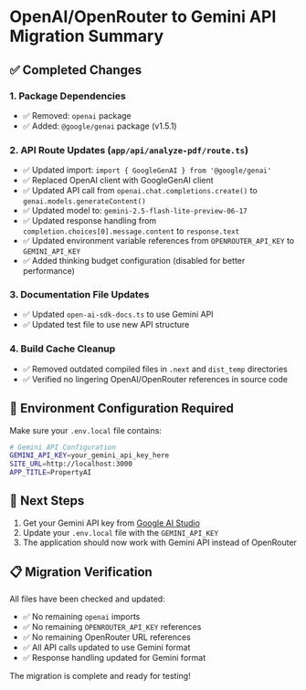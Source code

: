 # OpenAI/OpenRouter to Gemini API Migration Summary

## ✅ Completed Changes

### 1. Package Dependencies
- ✅ Removed: `openai` package
- ✅ Added: `@google/genai` package (v1.5.1)

### 2. API Route Updates (`app/api/analyze-pdf/route.ts`)
- ✅ Updated import: `import { GoogleGenAI } from '@google/genai'`
- ✅ Replaced OpenAI client with GoogleGenAI client
- ✅ Updated API call from `openai.chat.completions.create()` to `genai.models.generateContent()`
- ✅ Updated model to: `gemini-2.5-flash-lite-preview-06-17`
- ✅ Updated response handling from `completion.choices[0].message.content` to `response.text`
- ✅ Updated environment variable references from `OPENROUTER_API_KEY` to `GEMINI_API_KEY`
- ✅ Added thinking budget configuration (disabled for better performance)

### 3. Documentation File Updates
- ✅ Updated `open-ai-sdk-docs.ts` to use Gemini API
- ✅ Updated test file to use new API structure

### 4. Build Cache Cleanup
- ✅ Removed outdated compiled files in `.next` and `dist_temp` directories
- ✅ Verified no lingering OpenAI/OpenRouter references in source code

## 🔧 Environment Configuration Required

Make sure your `.env.local` file contains:

```bash
# Gemini API Configuration
GEMINI_API_KEY=your_gemini_api_key_here
SITE_URL=http://localhost:3000
APP_TITLE=PropertyAI
```

## 🚀 Next Steps

1. Get your Gemini API key from [Google AI Studio](https://aistudio.google.com/app/apikey)
2. Update your `.env.local` file with the `GEMINI_API_KEY`
3. The application should now work with Gemini API instead of OpenRouter

## 📋 Migration Verification

All files have been checked and updated:
- ✅ No remaining `openai` imports
- ✅ No remaining `OPENROUTER_API_KEY` references
- ✅ No remaining OpenRouter URL references
- ✅ All API calls updated to use Gemini format
- ✅ Response handling updated for Gemini format

The migration is complete and ready for testing!
